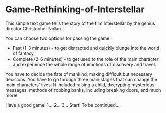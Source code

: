 # Game-Rethinking-of-Interstellar

This simple text game tells the story of the film Interstellar by the genius director Christopher Nolan. 

You can choose two options for passing the game: 
- Fast (1-3 minutes) - to get distracted and quickly plunge into the world of fantasy,
- Complete (2-6 minutes) - to get used to the role of the main character and experience the whole range of emotions of discovery and travel.
   
You have to decide the fate of mankind, making difficult but necessary decisions. You have to go through three main stages that can 
change the main characters' lives. It included raising a child, decrypting mysterious messages, methods of robbing banks, including breaking doors, 
and much more!

Have a good game! 1... 2... 3... Start! 
To be continued...

